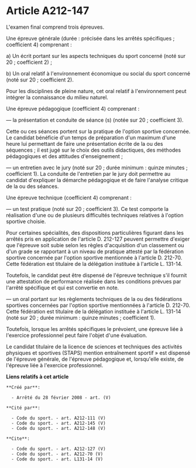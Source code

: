 # Article A212-147

L'examen final comprend trois épreuves. 

Une épreuve générale (durée : précisée dans les arrêtés spécifiques ; coefficient 4) comprenant : 

a) Un écrit portant sur les aspects techniques du sport concerné (noté sur 20 ; coefficient 2) ; 

b) Un oral relatif à l'environnement économique ou social du sport concerné (noté sur 20 ; coefficient 2). 

Pour les disciplines de pleine nature, cet oral relatif à l'environnement peut intégrer la connaissance du milieu naturel. 

Une épreuve pédagogique (coefficient 4) comprenant : 

― la présentation et conduite de séance (s) (notée sur 20 ; coefficient 3). 

Cette ou ces séances portent sur la pratique de l'option sportive concernée. Le candidat bénéficie d'un temps de préparation
d'un maximum d'une heure lui permettant de faire une présentation écrite de la ou des séquences ; il est jugé sur le choix
des outils didactiques, des méthodes pédagogiques et des attitudes d'enseignement ; 

― un entretien avec le jury (noté sur 20 ; durée minimum : quinze minutes ; coefficient 1). La conduite de l'entretien par le
jury doit permettre au candidat d'expliquer la démarche pédagogique et de faire l'analyse critique de la ou des séances. 

Une épreuve technique (coefficient 4) comprenant : 

― un test pratique (noté sur 20 ; coefficient 3). Ce test comporte la réalisation d'une ou de plusieurs difficultés
techniques relatives à l'option sportive choisie. 

Pour certaines spécialités, des dispositions particulières figurant dans les arrêtés pris en application de l'article D.
212-127 peuvent permettre d'exiger que l'épreuve soit subie selon les règles d'acquisition d'un classement ou d'un grade se
rapportant à un niveau de pratique attesté par la fédération sportive concernée par l'option sportive mentionnée à l'article
D. 212-70. Cette fédération est titulaire de la délégation instituée à l'article L. 131-14. 

Toutefois, le candidat peut être dispensé de l'épreuve technique s'il fournit une attestation de performance réalisée dans
les conditions prévues par l'arrêté spécifique et qui est convertie en note. 

― un oral portant sur les règlements techniques de la ou des fédérations sportives concernées par l'option sportive
mentionnées à l'article D. 212-70. Cette fédération est titulaire de la délégation instituée à l'article L. 131-14 (noté sur
20 ; durée minimum : quinze minutes ; coefficient 1). 

Toutefois, lorsque les arrêtés spécifiques le prévoient, une épreuve liée à l'exercice professionnel peut faire l'objet d'une
évaluation. 

Le candidat titulaire de la licence de sciences et techniques des activités physiques et sportives (STAPS) mention
entraînement sportif » est dispensé de l'épreuve générale, de l'épreuve pédagogique et, lorsqu'elle existe, de l'épreuve liée
à l'exercice professionnel.

**Liens relatifs à cet article**

	**Créé par**:

	  - Arrêté du 28 février 2008 - art. (V)

	**Cité par**:

	  - Code du sport. - art. A212-111 (V)
	  - Code du sport. - art. A212-145 (V)
	  - Code du sport. - art. A212-148 (V)

	**Cite**:

	  - Code du sport. - art. A212-127 (V)
	  - Code du sport. - art. A212-70 (V)
	  - Code du sport. - art. L131-14 (V)
